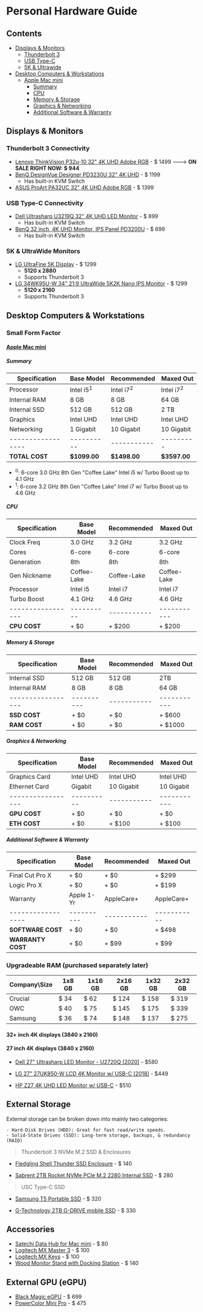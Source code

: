 # Personal Hardware Guide

## Contents

- [Displays & Monitors](#Displays--Monitors)
	- [Thunderbolt 3](#Thunderbolt-3-Connectivity)
	- [USB Type-C](#USB-Type-C-Connectivity)
	- [5K & Ultrawide](#5K--UltraWide-Monitors)
- [Desktop Computers & Workstations](#Desktop-Computers--Workstations)
	- [Apple Mac mini](#Apple-Mac-mini)
		- [Summary](#Summary)
		- [CPU](#CPU)
		- [Memory & Storage](#Memory--Storage)
		- [Graphics & Networking](#Graphics--Networking)
		- [Additional Software & Warranty](#Additional-Software--Warranty)

## Displays & Monitors

### Thunderbolt 3 Connectivity
- [Lenovo ThinkVision P32u-10 32" 4K UHD Adobe RGB](https://www.lenovo.com/us/en/accessories-and-monitors/P32u) - $ 1499 ---> **ON SALE RIGHT NOW: $ 944**
- [BenQ DesignVue Designer PD3230U 32" 4K UHD](https://www.benq.com/en-us/monitor/designer/pd3220u.html) - $ 1199
	- Has built-in KVM Switch
- [ASUS ProArt PA32UC 32" 4K UHD Adobe RGB](https://www.asus.com/us/Monitors/ProArt-PA32UC/) - $ 1399

### USB Type-C Connectivity
- [Dell Ultrasharp U3219Q 32" 4K UHD LED Monitor](https://www.dell.com/en-us/work/shop/dell-ultrasharp-32-4k-usb-c-monitor-u3219q/apd/210-aqzz/monitors-monitor-accessories) - $ 899
	- Has built-in KVM Switch
- [BenQ 32 inch, 4K UHD Monitor, IPS Panel PD3200U](https://www.amazon.com/BenQ-PD3200U-Designer-3840x2160-DualView/dp/B01MY142C0/ref=sr_1_1?dchild=1&keywords=BenQ+PD3200U&qid=1590721090&sr=8-1) - $ 699
	- Has built-in KVM Switch

### 5K & UltraWide Monitors
- [LG UltraFine 5K Display](https://www.apple.com/shop/product/HMUB2LL/A/lg-ultrafine-5k-display) - $ 1299
	- **5120 x 2880**
	- Supports Thunderbolt 3
- [LG 34WK95U-W 34" 21:9 UltraWide 5K2K Nano IPS Monitor](https://www.bhphotovideo.com/c/product/1382968-REG/lg_34wk95u_34_nano_ips.html/DFF/d10-v2-t1-xLG34WK95U) - $ 1299
	- **5120 x 2160**
	- Supports Thunderbolt 3



## Desktop Computers & Workstations

### Small Form Factor

#### [Apple Mac mini](https://www.apple.com/mac-mini/specs/)

##### Summary
Specification     | Base Model | Recommended | Maxed Out
----------------- | ---------- | ----------- | ---------
Processor		  |	Intel i5<sup>1</sup> | Intel i7<sup>2</sup> | Intel i7<sup>2</sup>
Internal RAM	  |	8 GB       | 8 GB        | 64 GB	
Internal SSD 	  |	512 GB     | 512 GB      | 2 TB 
Graphics 		  |	Intel UHD  | Intel UHD   | Intel UHD
Networking 		  | 1 Gigabit  | 10 Gigabit  | 10 Gigabit 
----------------- | ---------- | ----------- | ---------
**TOTAL COST**    |**$1099.00**|**$1498.00** |**$3597.00**

* <sup>0</sup>: 6-core 3.0 GHz 8th Gen "Coffee Lake" Intel i5 w/ Turbo Boost up to 4.1 GHz
* <sup>1</sup>: 6-core 3.2 GHz 8th Gen "Coffee Lake" Intel i7 w/ Turbo Boost up to 4.6 GHz

##### CPU
Specification     | Base Model | Recommended | Maxed Out
----------------- | ---------- | ----------- | ---------
Clock Freq        | 3.0 GHz    | 3.2 GHz     | 3.2 GHz
Cores             | 6-core     | 6-core      | 6-core
Generation        | 8th        | 8th         | 8th
Gen Nickname      | Coffee-Lake| Coffee-Lake | Coffee-Lake
Processor         | Intel i5   | Intel i7    | Intel i7
Turbo Boost       | 4.1 GHz    | 4.6 GHz     | 4.6 GHz
----------------- | ---------- | ----------- | -----------
**CPU COST**      | + $0       | + $200      | + $200

##### Memory & Storage
Specification     | Base Model | Recommended | Maxed Out
----------------- | ---------- | ----------- | ---------
Internal SSD      | 512 GB     | 512 GB      | 2TB
Internal RAM      | 8 GB       | 8 GB        | 64 GB
----------------- | ---------- | ----------- | -----------
**SSD COST**      | + $0       | + $0        | + $600
**RAM COST**      | + $0       | + $0        | + $1000

##### Graphics & Networking
Specification     | Base Model | Recommended | Maxed Out
----------------- | ---------- | ----------- | ---------
Graphics Card     | Intel UHD  | Intel UHD   | Intel UHD
Ethernet Card     | Gigabit    | 10 Gigabit  | 10 Gigabit
----------------- | ---------- | ----------- | -----------
**GPU COST**      | + $0       | + $0        | + $0
**ETH COST**      | + $0       | + $100      | + $100

##### Additional Software & Warranty
Specification     | Base Model | Recommended | Maxed Out
----------------- | ---------- | ----------- | ---------
Final Cut Pro X   | + $0       | + $0        | + $299
Logic Pro X       | + $0       | + $0        | + $199
Warranty          | Apple 1-Yr | AppleCare+  | AppleCare+
----------------- | ---------- | ----------- | -----------
**SOFTWARE COST** | + $0       | + $0        | + $498
**WARRANTY COST** | + $0       | + $99       | + $99


### Upgradeable RAM (purchased separately later)

Company\Size | 1x8 GB | 1x16 GB | 2x16 GB | 1x32 GB | 2x32 GB
------------ | ------ | ------  | ------- | ------- | ------- 
Crucial      | $ 34   | $ 62    | $ 124   | $ 158   | $ 319
OWC          | $ 40   | $ 75    | $ 145   | $ 175   | $ 339
Samsung      | $ 36   | $ 74    | $ 148   | $ 137   | $ 275




#### 32+ inch 4K displays (3840 x 2160)

#### 27 inch 4K displays (3840 x 2160)

- [Dell 27" Ultrasharp LED Monitor - U2720Q (2020)](https://www.dell.com/en-us/work/shop/ultrasharp-27-4k-usb-c-monitor-u2720q/apd/210-avjv/monitors-monitor-accessories) - $580

- [LG 27” 27UK850-W LCD 4K Monitor w/ USB-C (2018)](https://www.amazon.com/gp/product/B078GVTD9N/ref=ox_sc_act_title_5?smid=ATVPDKIKX0DER&psc=1) - $449

- [HP Z27 4K UHD LED Monitor w/ USB-C](https://store.hp.com/us/en/pdp/hp-z27-27-inch-4k-uhd-display) - $510


## External Storage

External storage can be broken down into mainly two categories:
    
    - Hard-Disk Drives (HDD): Great for fast read/write speeds.
    - Solid-State Drives (SSD): Long-term storage, backups, & redundancy (RAID)

> Thunderbolt 3 NVMe M.2 SSD & Enclosures
- [Fledgling Shell Thunder SSD Enclosure](https://www.amazon.com/gp/product/B07QY9V2KM/ref=ox_sc_act_title_2?smid=A3MJNIGJ08V121&psc=1) - $ 140

- [Sabrent 2TB Rocket NVMe PCIe M.2 2280 Internal SSD](https://www.amazon.com/dp/B07MTQTNVR/ref=twister_B085GG5QDR?_encoding=UTF8&th=1) - $ 280

> USC Type-C SSD
- [Samsung T5 Portable SSD](https://www.amazon.com/Samsung-T5-Portable-SSD-MU-PA2T0B/dp/B073H4GPLQ/ref=sr_1_4?dchild=1&keywords=samsung+thunderbolt+3+ssd&qid=1590624310&s=electronics&sr=1-4) - $ 320

- [G-Technology 2TB G-DRIVE mobile SSD](https://www.amazon.com/G-Technology-0G06054-G-Drive-Portable-Storage/dp/B0765LJWFZ/ref=sr_1_2?dchild=1&keywords=G-Technology-0G06054-G-Drive-Portable-Storage&qid=1590624942&sr=8-2) - $ 330

## Accessories

- [Satechi Data Hub for Mac mini](https://satechi.net/products/type-c-aluminum-stand-hub-for-mac-mini) - $ 80
- [Logitech MX Master 3](https://www.logitech.com/en-us/product/mx-master-3) - $ 100
- [Logitech MX Keys](https://www.logitech.com/en-us/product/mx-keys-wireless-keyboard) - $ 100
- [Wood Monitor Stand with Docking Station](https://en.j5create.com/collections/monitor-stands/products/jct425) - $ 140

## External GPU (eGPU)

- [Black Magic eGPU](https://www.apple.com/shop/product/HM8Y2VC/A/blackmagic-egpu) - $ 699
- [PowerColor Mini Pro](https://www.amazon.com/PowerColor-Mini-RX570-eGPU-Thunderbolt3/dp/B07Q4R7GZR) - $ 475


